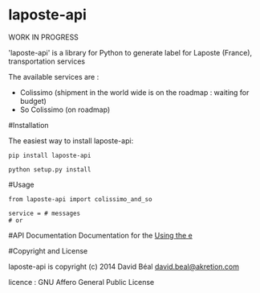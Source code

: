 laposte-api
===========

WORK IN PROGRESS

'laposte-api' is a library for Python to generate label for Laposte (France), transportation services

The available services are :
- Colissimo (shipment in the world wide is on the roadmap : waiting for budget)
- So Colissimo (on roadmap)


#Installation

The easiest way to install laposte-api:

    pip install laposte-api

    python setup.py install

#Usage

    from laposte-api import colissimo_and_so

    service = # messages
    # or


#API Documentation
Documentation for the
[Using the e](http://)


#Copyright and License

laposte-api is copyright (c) 2014 David Béal <david.beal@akretion.com>

licence : GNU Affero General Public License
